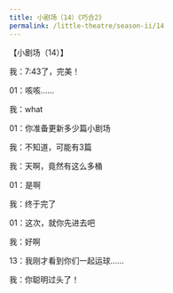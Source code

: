 ```yaml
---
title: 小剧场（14）《巧合2》
permalink: /little-theatre/season-ii/14
---
```


【小剧场（14）】

我：7:43了，完美！

01：咳咳……

我：what

01：你准备更新多少篇小剧场

我：不知道，可能有3篇

我：天啊，竟然有这么多桶

01：是啊

我：终于完了

01：这次，就你先进去吧

我：好啊

13：我刚才看到你们一起运球……

我：你聪明过头了！
